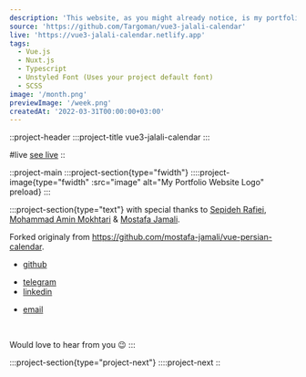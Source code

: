 ```yaml
---
description: 'This website, as you might already notice, is my portfolio. I am using it to showcase what I learn and what I can do. It was built with the cutting-edge framework Nuxt'
source: 'https://github.com/Targoman/vue3-jalali-calendar'
live: 'https://vue3-jalali-calendar.netlify.app'
tags:
  - Vue.js
  - Nuxt.js
  - Typescript
  - Unstyled Font (Uses your project default font)
  - SCSS
image: '/month.png'
previewImage: '/week.png'
createdAt: '2022-03-31T00:00:00+03:00'
---
```


::project-header
:::project-title
vue3-jalali-calendar
:::

#live
[see live](https://vue3-jalali-calendar.netlify.app/)
::

<!-- #source
[source](https://github.com/Targoman/vue3-jalali-calendar)
:: -->

::project-main
:::project-section{type="fwidth"}
::::project-image{type="fwidth" :src="image" alt="My Portfolio Website Logo" preload}
:::

:::project-section{type="text"}
with special thanks to [Sepideh Rafiei](https://github.com/Sepidehrfi), [Mohammad Amin Mokhtari](https://github.com/aminmokhtari94) & [Mostafa Jamali](https://github.com/mostafa-jamali).

Forked originaly from https://github.com/mostafa-jamali/vue-persian-calendar.

- [github](https://github.com/Targoman/vue3-jalali-calendar)
<!-- - [twitter](https://twitter.com/MohsenDastaran_) -->
- [telegram](https://t.me/MohsenDastaran)
- [linkedin](https://www.linkedin.com/in/MohsenDastaran)
<!-- - [blog](https://blog.MohsenDastaran.xyz) -->
- [email](mailto:mohsen.dastaran@gmail.com)

<br />

Would love to hear from you :wink:
:::

:::project-section{type="project-next"}
::::project-next
::
